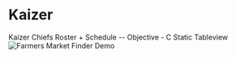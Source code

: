 # Kaizer
Kaizer Chiefs Roster + Schedule
-- Objective - C Static Tableview 
<br>
![Farmers Market Finder Demo](kaizer.gif)


